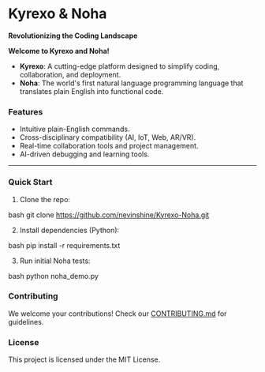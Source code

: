 # **Kyrexo & Noha**  
**Revolutionizing the Coding Landscape**  

**Welcome to Kyrexo and Noha!**  

- **Kyrexo**: A cutting-edge platform designed to simplify coding, collaboration, and deployment.  
- **Noha**: The world's first natural language programming language that translates plain English into functional code.  

### Features  
- Intuitive plain-English commands.
- Cross-disciplinary compatibility (AI, IoT, Web, AR/VR).  
- Real-time collaboration tools and project management.  
- AI-driven debugging and learning tools.  

---

### Quick Start  
1. Clone the repo:  
   
bash
   git clone https://github.com/nevinshine/Kyrexo-Noha.git
  
2. Install dependencies (Python):  
   
bash
   pip install -r requirements.txt
  
3. Run initial Noha tests:  
   
bash
   python noha_demo.py
  

### Contributing  
We welcome your contributions! Check our [CONTRIBUTING.md](CONTRIBUTING.md) for guidelines.  

### License  
This project is licensed under the MIT License.
